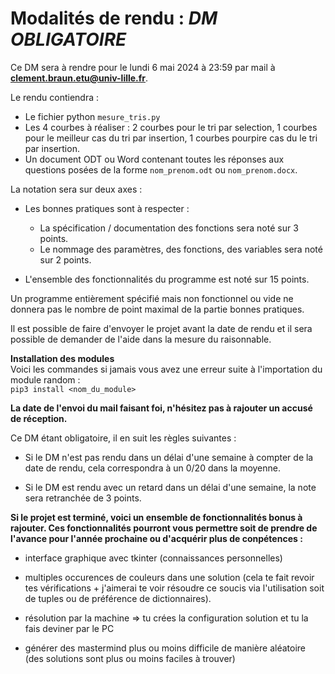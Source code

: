 # Modalités de rendu : ***DM OBLIGATOIRE***  
Ce DM sera à rendre pour le lundi 6 mai 2024 à 23:59 par mail à **clement.braun.etu@univ-lille.fr**.

Le rendu contiendra : 
- Le fichier python `mesure_tris.py` 
- Les 4 courbes à réaliser : 2 courbes pour le tri par selection, 1 courbes pour le meilleur cas du tri par insertion, 1 courbes pourpire cas du le tri par insertion.
- Un document ODT ou Word contenant toutes les réponses aux questions posées de la forme `nom_prenom.odt` ou `nom_prenom.docx`.

La notation sera sur deux axes :

* Les bonnes pratiques sont à respecter :
  
  - La spécification / documentation des fonctions sera noté sur 3 points.
  - Le nommage des paramètres, des fonctions, des variables sera noté sur 2 points.
    
* L'ensemble des fonctionnalités du programme est noté sur 15 points.

Un programme entièrement spécifié mais non fonctionnel ou vide ne donnera pas le nombre de point maximal de la partie bonnes pratiques.

Il est possible de faire d'envoyer le projet avant la date de rendu et il sera possible de demander de l'aide dans la mesure du raisonnable.

**Installation des modules**  
Voici les commandes si jamais vous avez une erreur suite à l'importation du module random :  
`pip3 install <nom_du_module>`

**La date de l'envoi du mail faisant foi, n'hésitez pas à rajouter un accusé de réception.**
<br>

Ce DM étant obligatoire, il en suit les règles suivantes :  

- Si le DM n'est pas rendu dans un délai d'une semaine à compter de la date de rendu, cela correspondra à un 0/20 dans la moyenne.
  
- Si le DM est rendu avec un retard dans un délai d'une semaine, la note sera retranchée de 3 points.

**Si le projet est terminé, voici un ensemble de fonctionnalités bonus à rajouter. Ces fonctionnalités pourront vous permettre soit de prendre de l'avance pour l'année prochaine ou d'acquérir plus de conpétences :**

* interface graphique avec tkinter (connaissances personnelles)

* multiples occurences de couleurs dans une solution (cela te fait revoir tes vérifications + j'aimerai te voir résoudre ce soucis via l'utilisation soit de tuples ou de préférence de dictionnaires).

* résolution par la machine => tu crées la configuration solution et tu la fais deviner par le PC

* générer des mastermind plus ou moins difficile de manière aléatoire (des solutions sont plus ou moins faciles à trouver)

